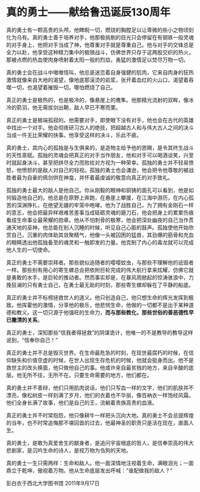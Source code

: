 # 真的勇士——献给鲁迅诞辰130周年

真的勇士有一颗高贵的头颅，他睥睨一切，燃烧的胸膛足以让卑微的些小之物顷刻化为乌有。真的勇士善于培养对手，他那极挑剔的目光只会停留在有钢铁一般灵魂的对手身上，他把对手当成了神，他尊重对手就是尊重自己。他与对手的交锋总是全力以赴，他享受这种精力集中的极限战斗，仿佛世界只存于这两股交织的热火，那被点燃的热血使肉身喷射着太阳一般的烈焰，勇猛的激情足以焚尽万物一切。

真的勇士会在战斗中嗷嗷怪叫，他总是迷恋着自身强健的肌肉，它来自肉身的狂热激情就像来自大地的渴望，像地底那滚烫的岩浆，张开着血红的火山口，渴望着吞噬一切，也渴望着摧毁一切。哪怕燃烧了自己。

真正的勇士是极热的，也是极冷的，像悬崖上的鹰隼。他那精光流射的双眸，像冰冷的箭羽，他无需拔剑出鞘，敌人早已不寒而栗。

真正的勇士是极端孤寂的。他需要对手，即使眼下没有对手，他也会在古代的英雄中找出一个对手。他会彻夜研习古人的绝技，把超越古人和与伟大古人之间的决斗当成一件无比荣耀的快事。他享受这样的决斗，乐此不疲。

真的勇士，其内心的孤独是与生俱来的，是造物主给予他的恩赐，是令其终生战斗的天性禀赋。孤独的灵魂会把真正的对手当作朋友，他和对手可以喝酒谈笑，兴至时就起身决斗，甚至把拼尽全力而败给对方视为一种荣幸。孤独的勇士并不轻易愤怒，他愤怒的是敌人对自己的轻视。孤独的勇士也会谦逊，他会把令他尊敬的被战胜者最为自豪的佩剑供在神龛，并怀着最虔诚的敬意向真正的对手致礼。

孤独的勇士最大的敌人是他自己。你从刚毅的眼神和铜铸的面孔可以看到，他是如何锻造他自己的。他总是在原野上奔跑，在悬崖上攀援，在江海中游历，在内心孤苦的深渊挣扎，在绝望无疆的牢笼中咆哮。他为了战胜自己，为了拥有金刚石一样的意志，他会把最异样艰难苦差事当成砥砺灵魂的磨刀石，他会把身上的累累伤痕看成生命事业最荣耀的勋章。他从不怕刺骨的极寒，他会把深处幽夜的自己当作贯通天地的巫神，他总能在别人沉睡的时候，听见自己心脏的鼓声。孤独使他开始欣赏自己，沉重的肉体助其敛聚精气，他像一头被囚困的猛兽，其劲爆的筋骨和充血的眼睛透出他孤独备至的魂灵和一触即发的力量。他克制了内心的毒龙就可以完成他人生的一切使命。

真正的勇士不需要崇拜者。那些貌似追随者的嘤嘤蚊虫，与那些不理解他的诋毁者一样。那些别有用心的寄生螺总会把依附巨轮完成的伟大航行拿来炫耀，仿佛它就是勇敢的水手，是巨轮的推动者。然而事实却是，在暴风雨掀起的惊涛骇浪中，力挽狂澜的只有勇士自己，在勇士最无助的时刻，那些寄生螺却躲在了平静的船底。

真正的勇士并不标榜拯救世人的道义。他只创造自己，他只想生命的辉光发挥到极致。他挥霍他的激情，分享他的极乐，他悲悯生命，他做的一切都不是出于某种道德和教义。这一切只源于他强旺的生命力，**而与那些教化，那些世俗的善恶德性早已撇清的关系**。

真正的勇士，深知那些“信我者得拯救”的阴谋诡计，他唯一的不是教导的教导这样说到，“信奉你自己！”

真正的勇士并不总是毁灭世界。在生命最危急的时刻，在现世最腐朽的时候，在信仰缺失和价值空虚的时候，在世人出现生存危机的时候，他就会挺身而出。他不是救世主的改头换面，他只做他自己的事。他或许来自最贫贱的地方，来自辛酸的底层。他无所不往，无所不在。只要生命需要的地方，他们都在。

真的勇士并不善辩，他们只用肌肉说话，他们只写血一样的文字，他们的肌肤并不漂亮，像松树皮一样刻满了岁月，他们的衣着也不华丽，像百衲衣一样饱经风霜。他们全身长满了故事，他们是自己的王，流躺着贵族高贵的血液。

真正的勇士并不时常抱怨，他只像耕牛一样把头沉向大地。真的勇士不会总提辉煌的当年，也不时常追悔那不堪回首的过去，他最神圣的职责只是活在现在，直面人生。

真的勇士，是敢为真爱舍生的献身者，是追问宇宙根底的哲人，是信奉崇高的伟大悲剧家，是沉吟生命的诗人，是视万物为刍狗的天地。

真的勇士一生只需两样：生命和敌人。他一面深情地注视着生命，满眼泪光；一面鼎立于乾坤，傲视着万物。他从生命底层发出呼喊：“谁配做我的敌人？”

彭白衣于西北大学图书馆
2011年9月17日
